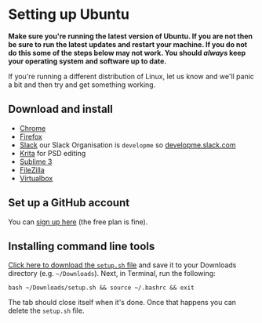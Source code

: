 # Setting up Ubuntu 

**Make sure you're running the latest version of Ubuntu. If you are not then be sure to run the latest updates and restart your machine. If you do not do this some of the steps below may not work. You should *always* keep your operating system and software up to date.**

If you're running a different distribution of Linux, let us know and we'll panic a bit and then try and get something working.

## Download and install

- [Chrome](https://www.google.co.uk/chrome/browser/desktop/index.html)
- [Firefox](https://www.mozilla.org/firefox)
- [Slack](https://slack.com/) our Slack Organisation is `developme` so [developme.slack.com](https://developme.slack.com/)
- [Krita](https://krita.org/en/) for PSD editing
- [Sublime 3](https://www.sublimetext.com/3)
- [FileZilla](https://filezilla-project.org/download.php?show_all=1)
- [Virtualbox](https://www.virtualbox.org/)

## Set up a GitHub account

You can [sign up here](https://github.com/join) (the free plan is fine).

## Installing command line tools

[Click here to download the `setup.sh` file](https://cdn.rawgit.com/develop-me/setup/22a4d25482db4c6da817d70810c37cb50e868ec7/linux/setup.sh) and save it to your Downloads directory (e.g. `~/Downloads`). Next, in Terminal, run the following:

```
bash ~/Downloads/setup.sh && source ~/.bashrc && exit
```

The tab should close itself when it's done. Once that happens you can delete the `setup.sh` file.
